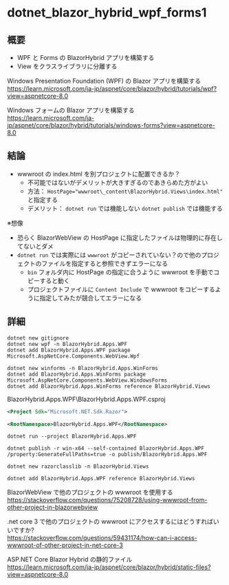# dotnet_blazor_hybrid_wpf_forms1

## 概要
* WPF と Forms の BlazorHybrid アプリを構築する
* View をクラスライブラリに分離する

Windows Presentation Foundation (WPF) の Blazor アプリを構築する  
https://learn.microsoft.com/ja-jp/aspnet/core/blazor/hybrid/tutorials/wpf?view=aspnetcore-8.0  

Windows フォームの Blazor アプリを構築する  
https://learn.microsoft.com/ja-jp/aspnet/core/blazor/hybrid/tutorials/windows-forms?view=aspnetcore-8.0  

## 結論
* wwwroot の index.html を別プロジェクトに配置できるか？
  * 不可能ではないがデメリットが大きすぎるのであきらめた方がよい
  * 方法： `HostPage="wwwroot\_content\BlazorHybrid.Views\index.html"` と指定する
  * デメリット： `dotnet run` では機能しない `dotnet publish` では機能する

※想像
* 恐らく BlazorWebView の HostPage に指定したファイルは物理的に存在してないとダメ
* `dotnet run` では実際には `wwwroot` がコピーされていない？ので他のプロジェクトのファイルを指定すると参照できずエラーになる
  * `bin` フォルダ内に HostPage の指定に合うように wwwroot を手動でコピーすると動く
  * プロジェクトファイルに `Content Include` で wwwroot をコピーするように指定してみたが競合してエラーになる

## 詳細

```
dotnet new gitignore
dotnet new wpf -n BlazorHybrid.Apps.WPF
dotnet add BlazorHybrid.Apps.WPF package Microsoft.AspNetCore.Components.WebView.Wpf
```

```
dotnet new winforms -n BlazorHybrid.Apps.WinForms
dotnet add BlazorHybrid.Apps.WinForms package Microsoft.AspNetCore.Components.WebView.WindowsForms
dotnet add BlazorHybrid.Apps.WinForms reference BlazorHybrid.Views
```

BlazorHybrid.Apps.WPF\BlazorHybrid.Apps.WPF.csproj
```xml
<Project Sdk="Microsoft.NET.Sdk.Razor">
```
```xml
<RootNamespace>BlazorHybrid.Apps.WPF</RootNamespace>
```


```
dotnet run --project BlazorHybrid.Apps.WPF
```

```
dotnet publish -r win-x64 --self-contained BlazorHybrid.Apps.WPF /property:GenerateFullPaths=true -o publish/BlazorHybrid.Apps.WPF
```



```
dotnet new razorclasslib -n BlazorHybrid.Views

dotnet add BlazorHybrid.Apps.WPF reference BlazorHybrid.Views
```

BlazorWebView で他のプロジェクトの wwwroot を使用する  
https://stackoverflow.com/questions/75208728/using-wwwroot-from-other-project-in-blazorwebview  

.net core 3 で他のプロジェクトの wwwroot にアクセスするにはどうすればいいですか?  
https://stackoverflow.com/questions/59431174/how-can-i-access-wwwroot-of-other-project-in-net-core-3  

ASP.NET Core Blazor Hybrid の静的ファイル  
https://learn.microsoft.com/ja-jp/aspnet/core/blazor/hybrid/static-files?view=aspnetcore-8.0  